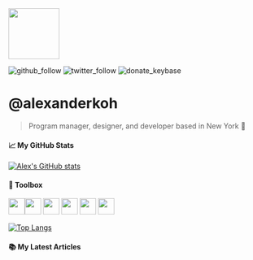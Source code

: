 <img src="https://media.giphy.com/media/xT9Igoe79R16unU7cc/giphy.gif" width="100px"> 

![github_follow](https://img.shields.io/github/followers/alexanderkoh?style=social)
![twitter_follow](https://img.shields.io/twitter/follow/alexanderbkoh?style=social)
![donate_keybase](https://img.shields.io/keybase/xlm/atl4st)

# @alexanderkoh
> Program manager, designer, and developer based in New York 🗽


#### &#x1f4c8; My GitHub Stats

[![Alex's GitHub stats](https://github-readme-stats.vercel.app/api?username=alexanderkoh&theme=radical)](https://github.com/anuraghazra/github-readme-stats)

#### 🧰 Toolbox
<img height=32, width=32, src="https://cdn.jsdelivr.net/gh/devicons/devicon/icons/python/python-original.svg" /><img height=32, width=32, src="https://cdn.jsdelivr.net/gh/devicons/devicon/icons/ionic/ionic-original.svg" />
<img height=32, width=32, src="https://cdn.jsdelivr.net/gh/devicons/devicon/icons/html5/html5-original.svg" />
<img height=32, width=32, src="https://cdn.jsdelivr.net/gh/devicons/devicon/icons/css3/css3-original.svg" />
<img height=32, width=32, src="https://cdn.jsdelivr.net/gh/devicons/devicon/icons/javascript/javascript-original.svg" />
<img height=32, width=32, src="https://cdn.jsdelivr.net/gh/devicons/devicon/icons/raspberrypi/raspberrypi-original.svg" />

[![Top Langs](https://github-readme-stats.vercel.app/api/top-langs/?username=alexanderkoh&hide=java,html,css&theme=radical)](https://github.com/anuraghazra/github-readme-stats)


#### 📚 My Latest Articles
<!-- BLOG-POST-LIST:START -->
<!-- BLOG-POST-LIST:END -->

